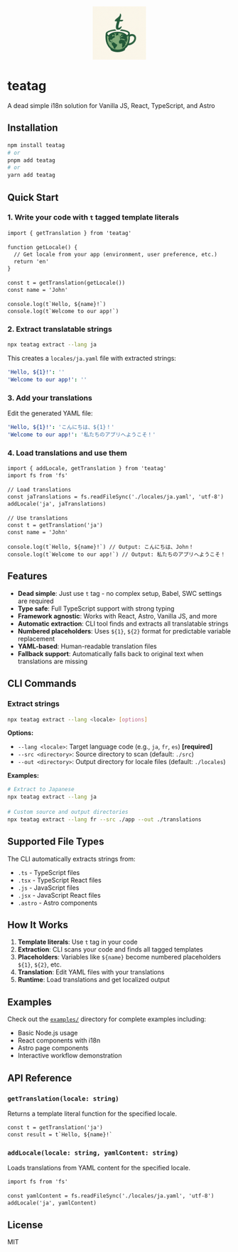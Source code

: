 <p align="center">
  <img src="logo.png" alt="teatag logo" width="120" />
</p>

# teatag

A dead simple i18n solution for Vanilla JS, React, TypeScript, and Astro

## Installation

```bash
npm install teatag
# or
pnpm add teatag
# or
yarn add teatag
```

## Quick Start

### 1. Write your code with `t` tagged template literals

```tsx
import { getTranslation } from 'teatag'

function getLocale() {
  // Get locale from your app (environment, user preference, etc.)
  return 'en'
}

const t = getTranslation(getLocale())
const name = 'John'

console.log(t`Hello, ${name}!`)
console.log(t`Welcome to our app!`)
```

### 2. Extract translatable strings

```bash
npx teatag extract --lang ja
```

This creates a `locales/ja.yaml` file with extracted strings:

```yaml
'Hello, ${1}!': ''
'Welcome to our app!': ''
```

### 3. Add your translations

Edit the generated YAML file:

```yaml
'Hello, ${1}!': 'こんにちは、${1}！'
'Welcome to our app!': '私たちのアプリへようこそ！'
```

### 4. Load translations and use them

```tsx
import { addLocale, getTranslation } from 'teatag'
import fs from 'fs'

// Load translations
const jaTranslations = fs.readFileSync('./locales/ja.yaml', 'utf-8')
addLocale('ja', jaTranslations)

// Use translations
const t = getTranslation('ja')
const name = 'John'

console.log(t`Hello, ${name}!`) // Output: こんにちは、John！
console.log(t`Welcome to our app!`) // Output: 私たちのアプリへようこそ！
```

## Features

- **Dead simple**: Just use `t` tag - no complex setup, Babel, SWC settings are required
- **Type safe**: Full TypeScript support with strong typing
- **Framework agnostic**: Works with React, Astro, Vanilla JS, and more
- **Automatic extraction**: CLI tool finds and extracts all translatable strings
- **Numbered placeholders**: Uses `${1}`, `${2}` format for predictable variable replacement
- **YAML-based**: Human-readable translation files
- **Fallback support**: Automatically falls back to original text when translations are missing

## CLI Commands

### Extract strings

```bash
npx teatag extract --lang <locale> [options]
```

**Options:**

- `--lang <locale>`: Target language code (e.g., `ja`, `fr`, `es`) **[required]**
- `--src <directory>`: Source directory to scan (default: `./src`)
- `--out <directory>`: Output directory for locale files (default: `./locales`)

**Examples:**

```bash
# Extract to Japanese
npx teatag extract --lang ja

# Custom source and output directories
npx teatag extract --lang fr --src ./app --out ./translations
```

## Supported File Types

The CLI automatically extracts strings from:

- `.ts` - TypeScript files
- `.tsx` - TypeScript React files
- `.js` - JavaScript files
- `.jsx` - JavaScript React files
- `.astro` - Astro components

## How It Works

1. **Template literals**: Use `t` tag in your code
2. **Extraction**: CLI scans your code and finds all tagged templates
3. **Placeholders**: Variables like `${name}` become numbered placeholders `${1}`, `${2}`, etc.
4. **Translation**: Edit YAML files with your translations
5. **Runtime**: Load translations and get localized output

## Examples

Check out the [`examples/`](./examples/) directory for complete examples including:

- Basic Node.js usage
- React components with i18n
- Astro page components
- Interactive workflow demonstration

## API Reference

### `getTranslation(locale: string)`

Returns a template literal function for the specified locale.

```tsx
const t = getTranslation('ja')
const result = t`Hello, ${name}!`
```

### `addLocale(locale: string, yamlContent: string)`

Loads translations from YAML content for the specified locale.

```tsx
import fs from 'fs'

const yamlContent = fs.readFileSync('./locales/ja.yaml', 'utf-8')
addLocale('ja', yamlContent)
```

## License

MIT
